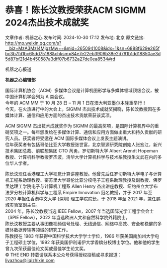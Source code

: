 # 恭喜！陈长汶教授荣获ACM SIGMM 2024杰出技术成就奖

文章作者: 机器之心
发布时间: 2024-10-30 17:12
发布地: 北京
原文链接: http://mp.weixin.qq.com/s?__biz=MzA3MzI4MjgzMw==&mid=2650941008&idx=1&sn=6888f629e265fbc3b7fd1bc65dd75188&chksm=84e7e22eb3906b38e2d791b1dd18850ae3d5d87bf21d4b450587a3dff07b6732a27de0ea8534#rd

机器之心报道

**机器之心编辑部**

  

国际计算机协会（ACM）多媒体会议是计算机图形学与多媒体领域顶级会议，被中国计算机学会列为 A 类会议。  
今年的 ACM MM 于 10 月 28 日 – 11 月 1 日在澳大利亚墨尔本隆重举行！  
今天，在火热进行中的大会上，SIGMM 杰出技术成就奖揭晓，陈长汶教授因在多媒体计算、通信和应用方面的杰出技术贡献荣获该奖项。  
  
ACM SIGMM 杰出技术成就奖作为 SIGMM
的最高奖项，是国际计算机界中的重磅奖项之一。每年颁发给在多媒体计算、通信和应用方面做出重大和持久贡献的研究人员。获奖者将受邀在 ACM
国际多媒体会议上发表主题演讲。  
往年获奖者有包括哥伦比亚大学教授张世富，北京智源研究院创始人张宏江，新兴技术集团总裁、前联想集团 CTO 芮勇，罗切斯特大学 Albert Arendt
Hopeman 教授、计算机科学教授罗杰波，清华大学计算机科学与技术系教授朱文武在内的多位华人学者。  
  
陈长汶现任香港理工大学视觉计算讲座教授。他曾先后任罗切斯特大学电子与计算机工程系助理教授、密苏里大学哥伦比亚分校电子工程系助理教授及副教授、佛罗里达理工学院电子与计算机工程系
Allen Henry 杰出讲座教授、纽约州立大学布法罗分校计算机科学与工程系 Empire Innovation 冠名教授，并于 2017 年至 2020
年担任香港中文大学 (深圳) 理工学院院长，于 2018 年至 2021 年，兼任鹏城实验室副主任。  
2004 年，陈长汶教授当选 IEEE Fellow，2007 年当选国际光学工程学会会士（SPIE Fellow），2022
年当选欧洲人文和自然科学院外籍院士。  
陈长汶教授主要从事图像视频信号处理、无线通信、网络中高效、安全和稳健的多媒体数据传输等领域的研究工作。  
陈教授在 1983 年获得中国科学技术大学学士学位，1986 年获美国南加州大学电子工程硕士学位，1992
年获美国伊利诺伊大学香槟分校博士学位。他和他的学生曾九次荣获最佳论文奖或最佳学生论文奖。  
© THE END 转载请联系本公众号获得授权投稿或寻求报道：liyazhou@jiqizhixin.com  

